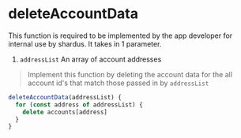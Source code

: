 # deleteAccountData

This function is required to be implemented by the app developer for internal use by shardus. It takes in 1 parameter.

1. `addressList` An array of account addresses

> Implement this function by deleting the account data for the all account id's that match those passed in by `addressList`

```javascript
deleteAccountData(addressList) {
  for (const address of addressList) {
    delete accounts[address]
  }
}
```
